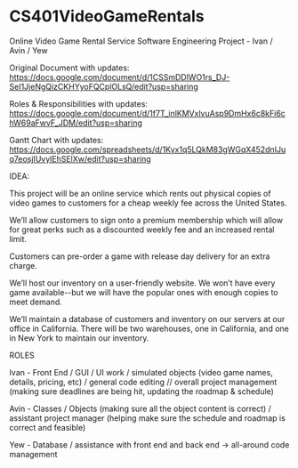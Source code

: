 # CS401VideoGameRentals
Online Video Game Rental Service Software Engineering Project - Ivan / Avin / Yew


Original Document with updates:
https://docs.google.com/document/d/1CSSmDDlWO1rs_DJ-SeI1JjeNgQizCKHYyoFQCplOLsQ/edit?usp=sharing

Roles & Responsibilities with updates:
https://docs.google.com/document/d/1f7T_inlKMVxlvuAsp9DmHx6c8kFi6chW69aFwvF_JDM/edit?usp=sharing

Gantt Chart with updates:
https://docs.google.com/spreadsheets/d/1Kyx1q5LQkM83gWGqX452dnIJuq7eosjIUvylEhSElXw/edit?usp=sharing


IDEA:

This project will be an online service which rents out physical copies of video games to customers for a cheap weekly fee across the United States. 

We’ll allow customers to sign onto a premium membership which will allow for great perks such as a discounted weekly fee and an increased rental limit.

Customers can pre-order a game with release day delivery for an extra charge. 

We’ll host our inventory on a user-friendly website. We won’t have every game available--but we will have the popular ones with enough copies to meet demand.

We’ll maintain a database of customers and inventory on our servers at our office in California.
There will be two warehouses, one in California, and one in New York to maintain our inventory.

ROLES

Ivan - Front End / GUI / UI work / simulated objects (video game names, details, pricing, etc) / general code editing // overall project management (making sure deadlines are being hit, updating the roadmap & schedule)

Avin - Classes / Objects (making sure all the object content is correct) / assistant project manager (helping make sure the schedule and roadmap is correct and feasible)

Yew - Database / assistance with front end and back end -> all-around code management
